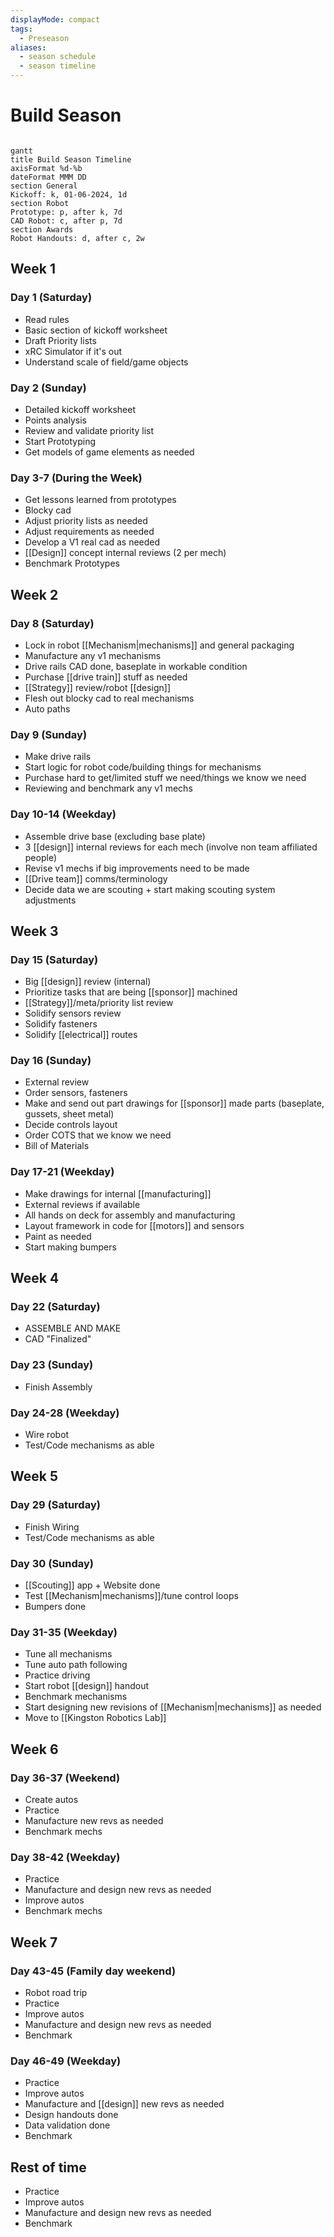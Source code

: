 ```yaml
---
displayMode: compact
tags:
  - Preseason
aliases:
  - season schedule
  - season timeline
---
```

# Build Season
```mermaid

gantt
title Build Season Timeline
axisFormat %d-%b
dateFormat MMM DD
section General
Kickoff: k, 01-06-2024, 1d
section Robot
Prototype: p, after k, 7d
CAD Robot: c, after p, 7d
section Awards
Robot Handouts: d, after c, 2w
```

## Week 1
### Day 1 (Saturday)

- Read rules
- Basic section of kickoff worksheet
- Draft Priority lists
- xRC Simulator if it's out
- Understand scale of field/game objects

### Day 2 (Sunday)

- Detailed kickoff worksheet
- Points analysis
- Review and validate priority list
- Start Prototyping
- Get models of game elements as needed

### Day 3-7 (During the Week)

- Get lessons learned from prototypes
- Blocky cad
- Adjust priority lists as needed
- Adjust requirements as needed
- Develop a V1 real cad as needed
- [[Design]] concept internal reviews (2 per mech)
- Benchmark Prototypes

## Week 2
### Day 8 (Saturday)

- Lock in robot [[Mechanism|mechanisms]] and general packaging
- Manufacture any v1 mechanisms
- Drive rails CAD done, baseplate in workable condition
- Purchase [[drive train]] stuff as needed
- [[Strategy]] review/robot [[design]]
- Flesh out blocky cad to real mechanisms
- Auto paths

### Day 9 (Sunday)

- Make drive rails
- Start logic for robot code/building things for mechanisms
- Purchase hard to get/limited stuff we need/things we know we need
- Reviewing and benchmark any v1 mechs

### Day 10-14 (Weekday)

- Assemble drive base (excluding base plate)
- 3 [[design]] internal reviews for each mech (involve non team affiliated people)
- Revise v1 mechs if big improvements need to be made
- [[Drive team]] comms/terminology
- Decide data we are scouting + start making scouting system adjustments

## Week 3
### Day 15 (Saturday)

- Big [[design]] review (internal)
- Prioritize tasks that are being [[sponsor]] machined
- [[Strategy]]/meta/priority list review
- Solidify sensors review
- Solidify fasteners
- Solidify [[electrical]] routes

### Day 16 (Sunday)

- External review
- Order sensors, fasteners
- Make and send out part drawings for [[sponsor]] made parts (baseplate, gussets, sheet metal)
- Decide controls layout
- Order COTS that we know we need
- Bill of Materials

### Day 17-21 (Weekday)

- Make drawings for internal [[manufacturing]]
- External reviews if available
- All hands on deck for assembly and manufacturing
- Layout framework in code for [[motors]] and sensors
- Paint as needed
- Start making bumpers

## Week 4

### Day 22 (Saturday)

- ASSEMBLE AND MAKE
- CAD "Finalized"
### Day 23 (Sunday)

- Finish Assembly

### Day 24-28 (Weekday)

- Wire robot
- Test/Code mechanisms as able

## Week 5

### Day 29 (Saturday)

- Finish Wiring
- Test/Code mechanisms as able

### Day 30 (Sunday)

- [[Scouting]] app + Website done
- Test [[Mechanism|mechanisms]]/tune control loops
- Bumpers done

### Day 31-35 (Weekday)

- Tune all mechanisms
- Tune auto path following
- Practice driving
- Start robot [[design]] handout
- Benchmark mechanisms
- Start designing new revisions of [[Mechanism|mechanisms]] as needed
- Move to [[Kingston Robotics Lab]]

## Week 6

### Day 36-37 (Weekend)

- Create autos
- Practice
- Manufacture new revs as needed
- Benchmark mechs

### Day 38-42 (Weekday)

- Practice
- Manufacture and design new revs as needed
- Improve autos
- Benchmark mechs
## Week 7

### Day 43-45 (Family day weekend)

- Robot road trip
- Practice
- Improve autos
- Manufacture and design new revs as needed
- Benchmark


### Day 46-49 (Weekday)

- Practice
- Improve autos
- Manufacture and [[design]] new revs as needed
- Design handouts done
- Data validation done
- Benchmark
## Rest of time

- Practice
- Improve autos
- Manufacture and design new revs as needed
- Benchmark
